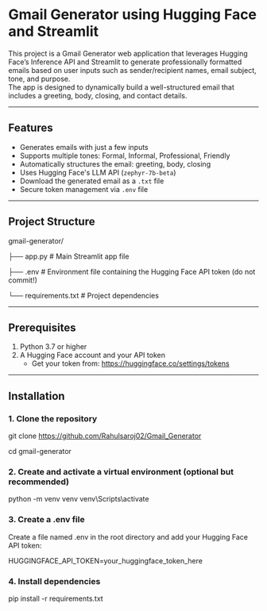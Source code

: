 # **Gmail Generator using Hugging Face and Streamlit**

This project is a Gmail Generator web application that leverages Hugging Face’s Inference API and Streamlit to generate professionally formatted emails based on user inputs such as sender/recipient names, email subject, tone, and purpose.  
The app is designed to dynamically build a well-structured email that includes a greeting, body, closing, and contact details.

---

## **Features**

- Generates emails with just a few inputs  
- Supports multiple tones: Formal, Informal, Professional, Friendly  
- Automatically structures the email: greeting, body, closing  
- Uses Hugging Face's LLM API (`zephyr-7b-beta`)  
- Download the generated email as a `.txt` file  
- Secure token management via `.env` file  

---

## **Project Structure**



gmail-generator/


├── app.py               # Main Streamlit app file


├── .env                 # Environment file containing the Hugging Face API token (do not commit!)


└──  requirements.txt     # Project dependencies


---

## **Prerequisites**

1. Python 3.7 or higher  
2. A Hugging Face account and your API token  
   - Get your token from: https://huggingface.co/settings/tokens  

---

## **Installation**

### 1. Clone the repository

git clone https://github.com/Rahulsaroj02/Gmail_Generator

cd gmail-generator

### 2. Create and activate a virtual environment (optional but recommended)

python -m venv venv
venv\Scripts\activate

### 3. Create a .env file

Create a file named .env in the root directory and add your Hugging Face API token:

HUGGINGFACE_API_TOKEN=your_huggingface_token_here

### 4. Install dependencies

pip install -r requirements.txt
